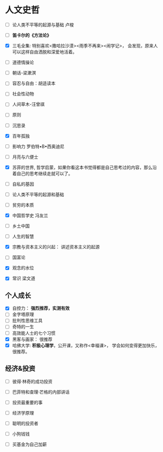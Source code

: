# 人文史哲

- [ ] 论人类不平等的起源与基础 卢梭
- [ ] **笛卡尔的《方法论》**

- [x] 三毛全集: 特别喜欢<撒哈拉沙漠><雨季不再来><闹学记>， 会发现，原来人可以这样自由洒脱和深爱地活着。
- [ ] 道德情操论
- [ ] 朝话-梁漱溟
- [ ] 容忍与自由：胡适读本
- [ ] 社会性动物
- [ ] 人间草木-汪曾祺
- [ ] 原则
- [ ] 沉思录
- [x] 百年孤独
- [ ] 影响力 罗伯特•B•西奥迪尼
- [ ] 月亮与六便士
- [x] 苏菲的世界, 哲学启蒙，如果你看这本书觉得都是自己思考过的内容，那么沿着自己的思考继续走就可以了。
- [ ] 自私的基因
- [ ] 论人类不平等的起源和基础
- [ ] 贫穷的本质
- [x] 中国哲学史 冯友兰
- [ ] 乡土中国
- [ ] 人生的智慧
- [x] 宗教与资本主义的兴起： 讲述资本主义的起源
- [ ] 国富论
- [x] 观念的水位
- [x] 常识 梁文道

## 个人成长

- [x] 自控力： **强烈推荐，实测有效**
- [ ] 金字塔原理
- [ ] 批判性思维工具
- [ ] 奇特的一生
- [ ] 高效能人士的七个习惯
- [x] 黑客与画家： 很推荐
- [x] 哈佛大学: **积极心理学**，公开课，又称作<幸福课>， 学会如何变得更加快乐，很推荐。

## 经济&投资

- [ ] 彼得·林奇的成功投资
- [ ] 巴菲特和查理·芒格的内部讲话
- [ ] 投资最重要的事
- [ ] 经济学原理
- [ ] 聪明的投资者
- [ ] 小狗钱钱
- [ ] 买基金为自己加薪

